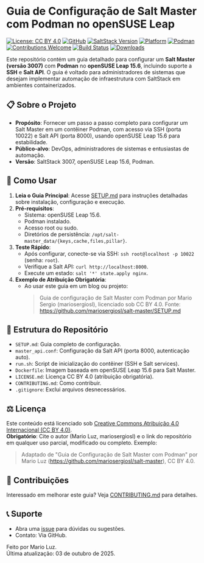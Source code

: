 # Guia de Configuração de Salt Master com Podman no openSUSE Leap

[![License: CC BY 4.0](https://img.shields.io/badge/License-CC%20BY%204.0-lightgrey.svg)](https://creativecommons.org/licenses/by/4.0/)
[![GitHub](https://img.shields.io/badge/GitHub-Repo-blue?logo=github)](https://github.com/mariosergiosl/salt-master)
[![SaltStack Version](https://img.shields.io/badge/SaltStack-3007-brightgreen)](https://docs.saltproject.io/en/3007/)
[![Platform](https://img.shields.io/badge/Platform-openSUSE%20Leap%2015.6-blue)](https://www.opensuse.org/)
[![Podman](https://img.shields.io/badge/Container-Podman-red?logo=podman)](https://podman.io/)
[![Contributions Welcome](https://img.shields.io/badge/Contributions-Welcome-brightgreen)](https://github.com/mariosergiosl/salt-master/blob/main/CONTRIBUTING.md)
[![Build Status](https://img.shields.io/github/actions/workflow/status/mariosergiosl/salt-master/ci.yml?label=Build)](https://github.com/mariosergiosl/salt-master/actions)
[![Downloads](https://img.shields.io/github/downloads/mariosergiosl/salt-master/v1.0.0/total?label=PDF%20Downloads)](https://github.com/mariosergiosl/salt-master/releases/tag/v1.0.0)

Este repositório contém um guia detalhado para configurar um **Salt Master (versão 3007)** com **Podman** no **openSUSE Leap 15.6**, incluindo suporte a **SSH** e **Salt API**. O guia é voltado para administradores de sistemas que desejam implementar automação de infraestrutura com SaltStack em ambientes containerizados.

## 📋 Sobre o Projeto
- **Propósito**: Fornecer um passo a passo completo para configurar um Salt Master em um contêiner Podman, com acesso via SSH (porta 10022) e Salt API (porta 8000), usando openSUSE Leap 15.6 para estabilidade.
- **Público-alvo**: DevOps, administradores de sistemas e entusiastas de automação.
- **Versão**: SaltStack 3007, openSUSE Leap 15.6, Podman.

## 🚀 Como Usar
1. **Leia o Guia Principal**: Acesse [SETUP.md](SETUP.md) para instruções detalhadas sobre instalação, configuração e execução.
2. **Pré-requisitos**:
   - Sistema: openSUSE Leap 15.6.
   - Podman instalado.
   - Acesso root ou sudo.
   - Diretórios de persistência: `/opt/salt-master_data/{keys,cache,files,pillar}`.
3. **Teste Rápido**:
   - Após configurar, conecte-se via SSH: `ssh root@localhost -p 10022` (senha: `root`).
   - Verifique a Salt API: `curl http://localhost:8000`.
   - Execute um estado: `salt '*' state.apply nginx`.
4. **Exemplo de Atribuição Obrigatória**:
   - Ao usar este guia em um blog ou projeto:  
     > Guia de configuração de Salt Master com Podman por Mario Sergio (mariosergiosl), licenciado sob CC BY 4.0. Fonte: https://github.com/mariosergiosl/salt-master/SETUP.md

## 📁 Estrutura do Repositório
- `SETUP.md`: Guia completo de configuração.
- `master_api.conf`: Configuração da Salt API (porta 8000, autenticação auto).
- `run.sh`: Script de inicialização do contêiner (SSH e Salt services).
- `Dockerfile`: Imagem baseada em openSUSE Leap 15.6 para Salt Master.
- `LICENSE.md`: Licença CC BY 4.0 (atribuição obrigatória).
- `CONTRIBUTING.md`: Como contribuir.
- `.gitignore`: Exclui arquivos desnecessários.

## ⚖️ Licença
Este conteúdo está licenciado sob [Creative Commons Atribuição 4.0 Internacional (CC BY 4.0)](LICENSE.md).  
**Obrigatório**: Cite o autor (Mario Luz, mariosergiosl) e o link do repositório em qualquer uso parcial, modificado ou completo. Exemplo:  
> Adaptado de "Guia de Configuração de Salt Master com Podman" por Mario Luz (https://github.com/mariosergiosl/salt-master), CC BY 4.0.

## 🤝 Contribuições
Interessado em melhorar este guia? Veja [CONTRIBUTING.md](CONTRIBUTING.md) para detalhes.

## 📞 Suporte
- Abra uma [issue](https://github.com/mariosergiosl/salt-master/issues) para dúvidas ou sugestões.
- Contato: Via GitHub.

Feito por Mario Luz.  
Última atualização: 03 de outubro de 2025.
